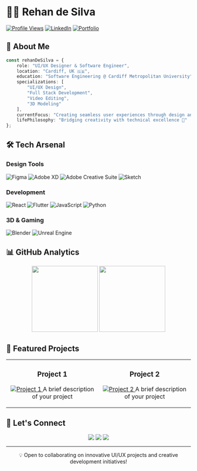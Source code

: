 # 👨‍💻 Rehan de Silva

[![Profile Views](https://komarev.com/ghpvc/?username=rehandesilva21&color=blueviolet)](https://github.com/rehandesilva21)
[![LinkedIn](https://img.shields.io/badge/LinkedIn-Connect-blue?style=flat&logo=linkedin)](https://www.linkedin.com/in/rehan-de-silva-692678218?originalSubdomain=lk)
[![Portfolio](https://img.shields.io/badge/Portfolio-Visit-success?style=flat&logo=safari)](Your-Portfolio-URL)

## 🎯 About Me

```typescript
const rehanDeSilva = {
    role: "UI/UX Designer & Software Engineer",
    location: "Cardiff, UK 🇬🇧",
    education: "Software Engineering @ Cardiff Metropolitan University",
    specializations: [
        "UI/UX Design",
        "Full Stack Development",
        "Video Editing",
        "3D Modeling"
    ],
    currentFocus: "Creating seamless user experiences through design and code",
    lifePhilosophy: "Bridging creativity with technical excellence 🚀"
};
```

## 🛠️ Tech Arsenal

### Design Tools
![Figma](https://img.shields.io/badge/Figma-F24E1E?style=for-the-badge&logo=figma&logoColor=white)
![Adobe XD](https://img.shields.io/badge/Adobe%20XD-470137?style=for-the-badge&logo=Adobe%20XD&logoColor=#FF61F6)
![Adobe Creative Suite](https://img.shields.io/badge/Adobe%20Creative%20Suite-DA1F26?style=for-the-badge&logo=adobe&logoColor=white)
![Sketch](https://img.shields.io/badge/Sketch-FFB387?style=for-the-badge&logo=sketch&logoColor=black)

### Development
![React](https://img.shields.io/badge/React-20232A?style=for-the-badge&logo=react&logoColor=61DAFB)
![Flutter](https://img.shields.io/badge/Flutter-02569B?style=for-the-badge&logo=flutter&logoColor=white)
![JavaScript](https://img.shields.io/badge/JavaScript-F7DF1E?style=for-the-badge&logo=javascript&logoColor=black)
![Python](https://img.shields.io/badge/Python-3776AB?style=for-the-badge&logo=python&logoColor=white)

### 3D & Gaming
![Blender](https://img.shields.io/badge/Blender-F5792A?style=for-the-badge&logo=blender&logoColor=white)
![Unreal Engine](https://img.shields.io/badge/Unreal%20Engine-313131?style=for-the-badge&logo=unreal-engine&logoColor=white)

## 📊 GitHub Analytics

<p align="center">
  <img height="180em" src="https://github-readme-stats.vercel.app/api?username=rehandesilva21&show_icons=true&theme=tokyonight"/>
  <img height="180em" src="https://github-readme-stats.vercel.app/api/top-langs/?username=rehandesilva21&layout=compact&theme=tokyonight"/>
</p>

## 🎨 Featured Projects

<table>
  <tr>
    <td width="50%">
      <h3 align="center">Project 1</h3>
      <p align="center">
        <a href="project-link" target="_blank">
          <img src="/api/placeholder/400/200" alt="Project 1"/>
        </a>
        <span align="center">A brief description of your project</span>
      </p>
    </td>
    <td width="50%">
      <h3 align="center">Project 2</h3>
      <p align="center">
        <a href="project-link" target="_blank">
          <img src="/api/placeholder/400/200" alt="Project 2"/>
        </a>
        <span align="center">A brief description of your project</span>
      </p>
    </td>
  </tr>
</table>

## 🤝 Let's Connect

<p align="center">
  <a href="your-linkedin-url"><img src="https://img.shields.io/badge/linkedin-%230077B5.svg?&style=for-the-badge&logo=linkedin&logoColor=white"/></a>
  <a href="your-twitter-url"><img src="https://img.shields.io/badge/Twitter-1DA1F2?style=for-the-badge&logo=twitter&logoColor=white"/></a>
  <a href="mailto:your.email@domain.com"><img src="https://img.shields.io/badge/Email-D14836?style=for-the-badge&logo=gmail&logoColor=white"/></a>
</p>

---

<p align="center">💡 Open to collaborating on innovative UI/UX projects and creative development initiatives!</p>
